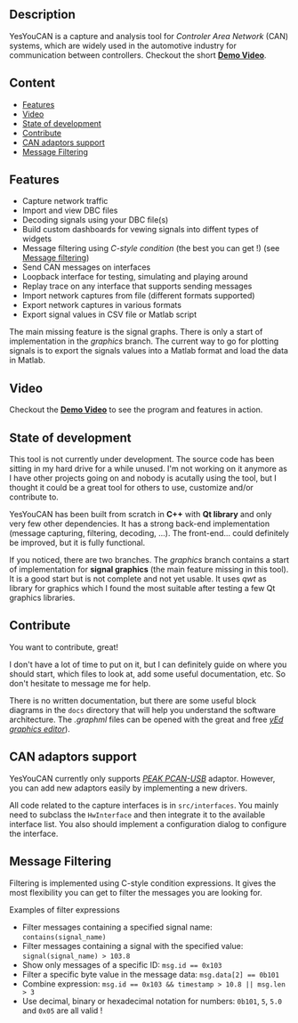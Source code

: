 

## Description

YesYouCAN is a capture and analysis tool for *Controler Area Network* (CAN) systems, which are widely used in the automotive industry for communication between controllers. Checkout the short [**Demo Video**](https://youtu.be/oD7jQTJbPjg).


## Content
<!-- MarkdownTOC -->

- [Features](#features)
- [Video](#video)
- [State of development](#state-of-development)
- [Contribute](#contribute)
- [CAN adaptors support](#can-adaptors-support)
- [Message Filtering](#message-filtering)

<!-- /MarkdownTOC -->


## Features


- Capture network traffic
- Import and view DBC files
- Decoding signals using your DBC file(s)
- Build custom dashboards for vewing signals into diffent types of widgets
- Message filtering using *C-style condition* (the best you can get !) (see [Message filtering](#message-filtering))
- Send CAN messages on interfaces
- Loopback interface for testing, simulating and playing around
- Replay trace on any interface that supports sending messages
- Import network captures from file (different formats supported)
- Export network captures in various formats
- Export signal values in CSV file or Matlab script

The main missing feature is the signal graphs. There is only a start of implementation in the *graphics* branch. The current way to go for plotting signals is to export the signals values into a Matlab format and load the data in Matlab.


## Video

Checkout the [**Demo Video**](https://youtu.be/oD7jQTJbPjg) to see the program and features in action.

## State of development

This tool is not currently under development. The source code has been sitting in my hard drive for a while unused. I'm not working on it anymore as I have other projects going on and nobody is acutally using the tool, but I thought it could be a great tool for others to use, customize and/or contribute to.

YesYouCAN has been built from scratch in **C++** with **Qt library** and only very few other dependencies. It has a strong back-end implementation (message capturing, filtering, decoding, ...). The front-end... could definitely be improved, but it is fully functional.

If you noticed, there are two branches. The *graphics* branch contains a start of implementation for **signal graphics** (the main feature missing in this tool). It is a good start but is not complete and not yet usable. It uses *qwt* as library for graphics which I found the most suitable after testing a few Qt graphics libraries.

## Contribute

You want to contribute, great!

I don't have a lot of time to put on it, but I can definitely guide on where you should start, which files to look at, add some useful documentation, etc. So don't hesitate to message me for help.

There is no written documentation, but there are some useful block diagrams in the `docs` directory that will help you understand the software architecture. The *.graphml* files can be opened with the great and free [*yEd graphics editor*](https://www.yworks.com/products/yed)).

## CAN adaptors support

YesYouCAN currently only supports [*PEAK PCAN-USB*](https://www.peak-system.com/PCAN-USB.199.0.html) adaptor. However, you can add new adaptors easily by implementing a new drivers.

All code related to the capture interfaces is in `src/interfaces`. You mainly need to subclass the `HwInterface` and then integrate it to the available interface list. You also should implement a configuration dialog to configure the interface.

## Message Filtering

Filtering is implemented using C-style condition expressions. It gives the most flexibility you can get to filter the messages you are looking for.

Examples of filter expressions

- Filter messages containing a specified signal name: `contains(signal_name)`
- Filter messages containing a signal with the specified value: `signal(signal_name) > 103.8`
- Show only messages of a specific ID: `msg.id == 0x103`
- Filter a specific byte value in the message data: `msg.data[2] == 0b101`
- Combine expression: `msg.id == 0x103 && timestamp > 10.8 || msg.len > 3`
- Use decimal, binary or hexadecimal notation for numbers: `0b101`, `5`, `5.0` and `0x05` are all valid !
